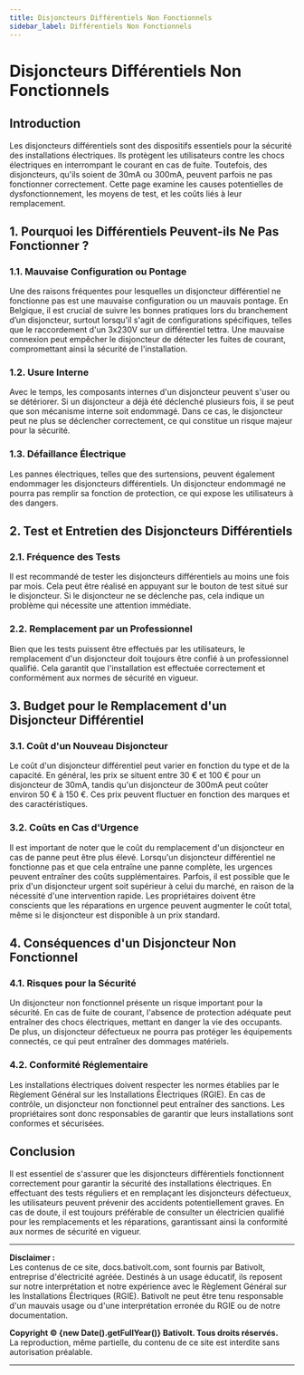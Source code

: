 ```yaml
---
title: Disjoncteurs Différentiels Non Fonctionnels
sidebar_label: Différentiels Non Fonctionnels
---
```


# Disjoncteurs Différentiels Non Fonctionnels

## Introduction

Les disjoncteurs différentiels sont des dispositifs essentiels pour la sécurité des installations électriques. Ils protègent les utilisateurs contre les chocs électriques en interrompant le courant en cas de fuite. Toutefois, des disjoncteurs, qu'ils soient de 30mA ou 300mA, peuvent parfois ne pas fonctionner correctement. Cette page examine les causes potentielles de dysfonctionnement, les moyens de test, et les coûts liés à leur remplacement.

## 1. Pourquoi les Différentiels Peuvent-ils Ne Pas Fonctionner ?

### 1.1. Mauvaise Configuration ou Pontage

Une des raisons fréquentes pour lesquelles un disjoncteur différentiel ne fonctionne pas est une mauvaise configuration ou un mauvais pontage. En Belgique, il est crucial de suivre les bonnes pratiques lors du branchement d’un disjoncteur, surtout lorsqu'il s'agit de configurations spécifiques, telles que le raccordement d'un 3x230V sur un différentiel tettra. Une mauvaise connexion peut empêcher le disjoncteur de détecter les fuites de courant, compromettant ainsi la sécurité de l'installation.

### 1.2. Usure Interne

Avec le temps, les composants internes d'un disjoncteur peuvent s'user ou se détériorer. Si un disjoncteur a déjà été déclenché plusieurs fois, il se peut que son mécanisme interne soit endommagé. Dans ce cas, le disjoncteur peut ne plus se déclencher correctement, ce qui constitue un risque majeur pour la sécurité.

### 1.3. Défaillance Électrique

Les pannes électriques, telles que des surtensions, peuvent également endommager les disjoncteurs différentiels. Un disjoncteur endommagé ne pourra pas remplir sa fonction de protection, ce qui expose les utilisateurs à des dangers.

## 2. Test et Entretien des Disjoncteurs Différentiels

### 2.1. Fréquence des Tests

Il est recommandé de tester les disjoncteurs différentiels au moins une fois par mois. Cela peut être réalisé en appuyant sur le bouton de test situé sur le disjoncteur. Si le disjoncteur ne se déclenche pas, cela indique un problème qui nécessite une attention immédiate.

### 2.2. Remplacement par un Professionnel

Bien que les tests puissent être effectués par les utilisateurs, le remplacement d'un disjoncteur doit toujours être confié à un professionnel qualifié. Cela garantit que l'installation est effectuée correctement et conformément aux normes de sécurité en vigueur.

## 3. Budget pour le Remplacement d'un Disjoncteur Différentiel

### 3.1. Coût d'un Nouveau Disjoncteur

Le coût d'un disjoncteur différentiel peut varier en fonction du type et de la capacité. En général, les prix se situent entre 30 € et 100 € pour un disjoncteur de 30mA, tandis qu'un disjoncteur de 300mA peut coûter environ 50 € à 150 €. Ces prix peuvent fluctuer en fonction des marques et des caractéristiques.

### 3.2. Coûts en Cas d'Urgence

Il est important de noter que le coût du remplacement d'un disjoncteur en cas de panne peut être plus élevé. Lorsqu'un disjoncteur différentiel ne fonctionne pas et que cela entraîne une panne complète, les urgences peuvent entraîner des coûts supplémentaires. Parfois, il est possible que le prix d'un disjoncteur urgent soit supérieur à celui du marché, en raison de la nécessité d'une intervention rapide. Les propriétaires doivent être conscients que les réparations en urgence peuvent augmenter le coût total, même si le disjoncteur est disponible à un prix standard.

## 4. Conséquences d'un Disjoncteur Non Fonctionnel

### 4.1. Risques pour la Sécurité

Un disjoncteur non fonctionnel présente un risque important pour la sécurité. En cas de fuite de courant, l'absence de protection adéquate peut entraîner des chocs électriques, mettant en danger la vie des occupants. De plus, un disjoncteur défectueux ne pourra pas protéger les équipements connectés, ce qui peut entraîner des dommages matériels.

### 4.2. Conformité Réglementaire

Les installations électriques doivent respecter les normes établies par le Règlement Général sur les Installations Électriques (RGIE). En cas de contrôle, un disjoncteur non fonctionnel peut entraîner des sanctions. Les propriétaires sont donc responsables de garantir que leurs installations sont conformes et sécurisées.

## Conclusion

Il est essentiel de s'assurer que les disjoncteurs différentiels fonctionnent correctement pour garantir la sécurité des installations électriques. En effectuant des tests réguliers et en remplaçant les disjoncteurs défectueux, les utilisateurs peuvent prévenir des accidents potentiellement graves. En cas de doute, il est toujours préférable de consulter un électricien qualifié pour les remplacements et les réparations, garantissant ainsi la conformité aux normes de sécurité en vigueur.

---

**Disclaimer :**  
Les contenus de ce site, docs.bativolt.com, sont fournis par Bativolt, entreprise d'électricité agréée. Destinés à un usage éducatif, ils reposent sur notre interprétation et notre expérience avec le Règlement Général sur les Installations Électriques (RGIE). Bativolt ne peut être tenu responsable d'un mauvais usage ou d'une interprétation erronée du RGIE ou de notre documentation.

**Copyright © {new Date().getFullYear()} Bativolt. Tous droits réservés.**  
La reproduction, même partielle, du contenu de ce site est interdite sans autorisation préalable.

---
